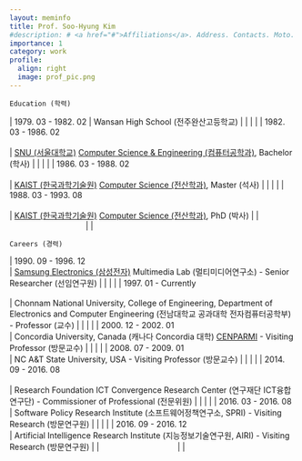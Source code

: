 ```yaml
---
layout: meminfo
title: Prof. Soo-Hyung Kim
#description: # <a href="#">Affiliations</a>. Address. Contacts. Moto. Etc.
importance: 1
category: work
profile:
  align: right
  image: prof_pic.png
---
```



    Education (학력)

| 1979. 03 - 1982. 02    | Wansan High School (전주완산고등학교) |
| | |
| 1982. 03 - 1986. 02    <br/>  <br/> | [SNU (서울대학교)](http://www.snu.ac.kr)  [Computer Science & Engineering (컴퓨터공학과)](http://wwwcomp.snu.ac.kr), Bachelor (학사) |
| | |
| 1986. 03 - 1988. 02    <br/>  <br/> | [KAIST (한국과학기술원)](http://www.kaist.ac.kr)  [Computer Science (전산학과)](http://cs.kaist.ac.kr), Master (석사) |
| | |
| 1988. 03 - 1993. 08    <br/>  <br/> | [KAIST (한국과학기술원)](http://www.kaist.ac.kr)  [Computer Science (전산학과)](http://cs.kaist.ac.kr), PhD (박사) |
| <img width=130/>       |  |


    Careers (경력)

| 1990. 09 - 1996. 12 <br/>  | [Samsung Electronics (삼성전자)](http://www.samsung.co.kr) Multimedia Lab (멀티미디어연구소) - Senior Researcher (선임연구원) |
| | |
| 1997. 01 - Currently <br/>  <br/>   | Chonnam National University, College of Engineering, Department of Electronics and Computer Engineering (전남대학교 공과대학 전자컴퓨터공학부) - Professor (교수) |
| | |
| 2000. 12 - 2002. 01 <br/>  | Concordia University, Canada (캐나다 Concordia 대학) [CENPARMI](http://www.cenparmi.concordia.ca) - Visiting Professor (방문교수) |
| | |
| 2008. 07 - 2009. 01 <br/> | NC A&T State University, USA - Visiting Professor (방문교수) |
| | |
| 2014. 09 - 2016. 08 <br/>  <br/> | Research Foundation ICT Convergence Research Center (연구재단 ICT융합연구단) - Commissioner of Professional (전문위원) |
| | |
| 2016. 03 - 2016. 08 <br/>  | Software Policy Research Institute (소프트웨어정책연구소, SPRI) - Visiting Research (방문연구원) |
| | |
| 2016. 09 - 2016. 12 <br/>  | Artificial Intelligence Research Institute (지능정보기술연구원, AIRI) - Visiting Research (방문연구원) |
| <img width=130/>       |  |
